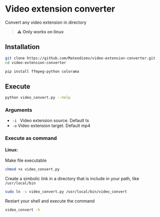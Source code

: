# Video extension converter

Convert any video extension in directory 

> :warning: **Only works on linux**

## Installation
```bash
git clone https://github.com/Mateodioev/video-extension-converter.git
cd video-extension-converter
```

```bash
pip install ffmpeg-python colorama
```

## Execute

```bash
python video_convert.py --help
```

### Arguments

- `-i ` Video extension source. Default ts
- `-o` Video extension target. Default mp4

### Execute as command

#### Linux:

Make file executable
```bash
chmod +x video_convert.py
```

Create a simbolic link in a directory that is include in your path, like `/usr/local/bin`
```bash
sudo ln -s video_convert.py /usr/local/bin/video_convert
```
Restart your shell and execute the command
```bash
video_convert -h
```